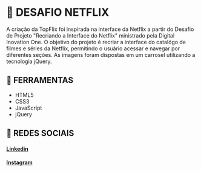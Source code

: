 # 🎯 DESAFIO NETFLIX
A criação da TopFlix foi inspirada na interface da Netflix a partir do Desafio de Projeto "Recriando a Interface do Netflix" ministrado pela Digital Inovation One. O objetivo do projeto é recriar a interface do catalógo de filmes e séries da Netflix, permitindo o usuário acessar e navegar por diferentes seções. As imagens foram dispostas em um carrosel utilizando a tecnologia jQuery.

## 🔨 FERRAMENTAS
- HTML5
- CSS3
- JavaScript
- jQuery

## 📱 REDES SOCIAIS
#### [Linkedin](https://www.linkedin.com/in/matheusfelipetp/)

#### [Instagram](https://www.instagram.com/matheusfelipetp/)
